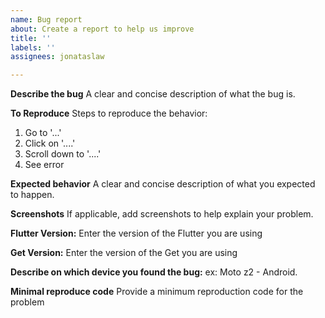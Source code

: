 ```yaml
---
name: Bug report
about: Create a report to help us improve
title: ''
labels: ''
assignees: jonataslaw

---
```


**Describe the bug**
A clear and concise description of what the bug is.

**To Reproduce**
Steps to reproduce the behavior:
1. Go to '...'
2. Click on '....'
3. Scroll down to '....'
4. See error

**Expected behavior**
A clear and concise description of what you expected to happen.

**Screenshots**
If applicable, add screenshots to help explain your problem.

**Flutter Version:**
Enter the version of the Flutter you are using

**Get Version:**
Enter the version of the Get you are using

**Describe on which device you found the bug:**
ex: Moto z2 - Android.

**Minimal reproduce code**
Provide a minimum reproduction code for the problem
